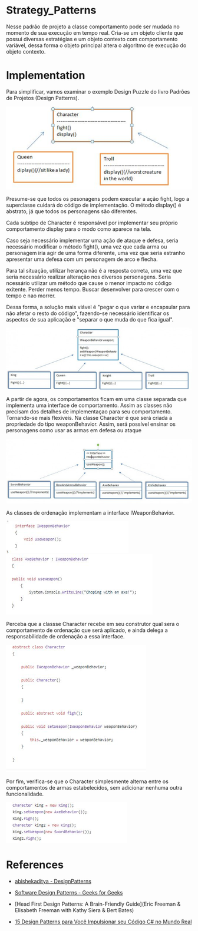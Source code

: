 # Strategy_Patterns

Nesse padrão de projeto a classe comportamento pode ser mudada no momento de sua execução em tempo real.
Cria-se um objeto cliente que possui diversas estratégias e um objeto contexto com comportamento variável, dessa forma o objeto principal altera o algoritmo de execução do objeto contexto.



# Implementation

Para simplificar, vamos examinar o exemplo Design Puzzle do livro Padrões de Projetos (Design Patterns).

<img src="https://raw.githubusercontent.com/RMiike/design-patterns/master/StrategyPatterns/assets/StrategyPatternPic.jpg" >

Presume-se que todos os pesonagens podem executar a ação fight, logo a superclasse cuidará do código de implementação. O método display() é abstrato, já que todos os personagens são diferentes. 


Cada subtipo de Character é responsável por implementar seu próprio comportamento display para o modo como aparece na tela.

Caso seja necessário implementar uma ação de ataque e defesa, seria necessário modificar o método fight(), uma vez que cada arma ou personagem iria agir de uma forma diferente, uma vez que seria estranho apresentar uma defesa com um personagem de arco e flecha.

Para tal situação, utilizar herança não é a resposta correta, uma vez que seria necessário realizar alteração nos diversos personagens.
Seria ncessário utilizar um método que cause o menor impacto no código exitente. Perder menos tempo. Buscar desenvolver para crescer com o tempo e nao morrer.

Dessa forma, a solução mais viável é "pegar o que variar e encapsular para não afetar o resto do código", fazendo-se necessário identificar os aspectos de sua aplicação e "separar o que muda do que fica igual".

<img src="https://raw.githubusercontent.com/RMiike/design-patterns/master/StrategyPatterns/assets/StrategyPatternPic%20(2).jpg" >

A partir de agora, os comportamentos ficam em uma classe separada que implementa uma interface de comportamento. Assim as classes não precisam dos detalhes de implementaçao para seu comportamento. Tornando-se mais flexiveis. 
Na classe Character é que será criada a propriedade do tipo weaponBehavior.
Assim, será possível ensinar os personagens como usar as armas em defesa ou ataque

<img src="https://raw.githubusercontent.com/RMiike/design-patterns/master/StrategyPatterns/assets/StrategyPatternPic%20(1).jpg" >

As classes de ordenação implementam a interface IWeaponBehavior.

<img src ="https://raw.githubusercontent.com/RMiike/design-patterns/master/StrategyPatterns/assets/StrategyPatternPic%20(4).JPG" >

<img src ="https://raw.githubusercontent.com/RMiike/design-patterns/master/StrategyPatterns/assets/StrategyPatternPic%20(5).JPG" >

Perceba que a classse Character recebe em seu construtor qual sera o comportamento de ordenação que será aplicado, e ainda delega a responsabilidade de ordenação a essa interface.

<img src ="https://raw.githubusercontent.com/RMiike/design-patterns/master/StrategyPatterns/assets/StrategyPatternPic%20(3).JPG" >

Por fim, verifica-se que o Character simplesmente alterna entre os comportamentos de armas estabelecidos, sem adicionar nenhuma outra funcionalidade.

<img src="https://raw.githubusercontent.com/RMiike/design-patterns/master/StrategyPatterns/assets/StrategyPatternPic%20(6).JPG" >



# References
* [abishekaditya - DesignPatterns](https://github.com/abishekaditya/DesignPatterns)

* [Software Design Patterns - Geeks for Geeks](https://www.geeksforgeeks.org/software-design-patterns/)

* [Head First Design Patterns: A Brain-Friendly Guide](Eric Freeman & Elisabeth Freeman with Kathy Siera & Bert Bates)
* [15 Design Patterns para Você Impulsionar seu Código C# no Mundo Real](https://www.fabiosilvalima.net/design-patterns-no-mundo-real/)
